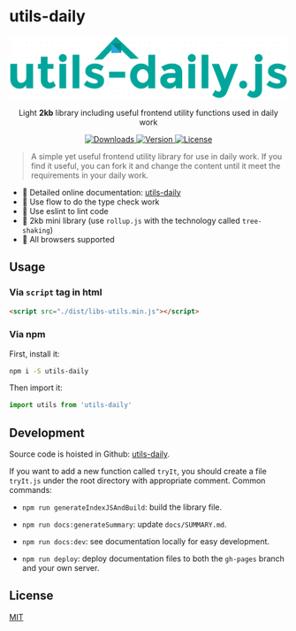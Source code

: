 # utils-daily

<p align="center">
  <a href="javascript:void(0);" target="_blank" rel="noopener noreferrer">
    <img width="550" src="./assets/logo.png" alt="utils-daily.js">
  </a>
</p>

<p align="center"> Light <b>2kb</b> library including useful frontend utility functions used in daily work</p>

<p align="center">
  <a href="https://npmcharts.com/compare/utils-daily?minimal=true">
    <img src="https://img.shields.io/npm/dm/utils-daily.svg" alt="Downloads">
  </a>
  <a href="https://www.npmjs.com/package/utils-daily">
    <img src="https://img.shields.io/npm/v/utils-daily.svg" alt="Version">
  </a>
  <a href="https://www.npmjs.com/package/utils-daily">
    <img src="https://img.shields.io/npm/l/utils-daily.svg" alt="License">
  </a>
</p>

> A simple yet useful frontend utility library for use in daily work. If you find it useful, you can fork it and change the content until it meet the requirements in your daily work.


* 🚦 Detailed online documentation: [utils-daily](http://www.lookmaths.com/)
* 🚦 Use flow to do the type check work
* 🚦 Use eslint to lint code
* 🚦 2kb mini library (use `rollup.js` with the technology called `tree-shaking`)
* 🚦 All browsers supported


## Usage

### Via `script` tag in html

```html
<script src="./dist/libs-utils.min.js"></script>
```

### Via npm

First, install it:

```bash
npm i -S utils-daily
```

Then import it:

```javascript
import utils from 'utils-daily'
```


## Development

Source code is hoisted in Github: [utils-daily](https://github.com/Yakima-Teng/utils-daily).

If you want to add a new function called `tryIt`, you should create a file `tryIt.js` under the root directory with appropriate comment. Common commands:

- `npm run generateIndexJSAndBuild`: build the library file.

- `npm run docs:generateSummary`: update `docs/SUMMARY.md`.

- `npm run docs:dev`: see documentation locally for easy development.

- `npm run deploy`: deploy documentation files to both the `gh-pages` branch and your own server.


## License

[MIT](./LICENSE)
